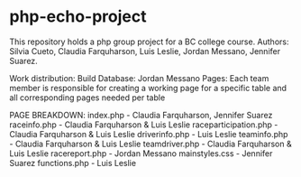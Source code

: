 # php-echo-project

This repository holds a php group project for a BC college course.
Authors: Silvia Cueto, Claudia Farquharson, Luis Leslie, Jordan Messano, Jennifer Suarez.

Work distribution:
Build Database: Jordan Messano
Pages: Each team member is responsible for creating a working page for a specific table and all corresponding pages needed per table

PAGE BREAKDOWN:
index.php - Claudia Farquharson, Jennifer Suarez
raceinfo.php - Claudia Farquharson & Luis Leslie
raceparticipation.php - Claudia Farquharson & Luis Leslie
driverinfo.php - Luis Leslie
teaminfo.php - Claudia Farquharson & Luis Leslie
teamdriver.php - Claudia Farquharson & Luis Leslie
racereport.php - Jordan Messano
mainstyles.css - Jennifer Suarez
functions.php - Luis Leslie
